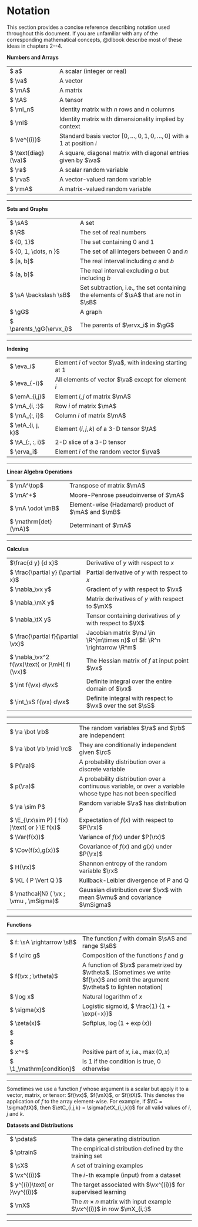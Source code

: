 # Notation

This section provides a concise reference describing notation used
throughout this document. If you are unfamiliar with any of the
corresponding mathematical concepts, @dlbook describe most of these
ideas in chapters 2--4.

**Numbers and Arrays**


  |    |    |
  | -- | -- |
  | $ a$                | A scalar (integer or real)
  | $ \va$              | A vector
  | $ \mA$              | A matrix
  | $ \tA$              | A tensor
  | $ \mI_n$            | Identity matrix with $n$ rows and $n$ columns
  | $ \mI$              | Identity matrix with dimensionality implied by context
  | $ \ve^{(i)}$        | Standard basis vector $[0,\dots,0,1,0,\dots,0]$ with a 1 at position $i$
  | $ \text{diag}(\va)$ | A square, diagonal matrix with diagonal entries given by $\va$
  | $ \ra$              | A scalar random variable
  | $ \rva$             | A vector-valued random variable
  | $ \rmA$             | A matrix-valued random variable
  --------------------- ---------------------------------------------------------------------------------------

**Sets and Graphs**


  |    |    |
  | -- | -- |
  | $ \sA$                   | A set
  | $ \R$                    | The set of real numbers
  | $ \{0, 1\}$              | The set containing 0 and 1
  | $ \{0, 1, \dots, n \}$   | The set of all integers between $0$ and $n$
  | $ [a, b]$                | The real interval including $a$ and $b$
  | $ (a, b]$                | The real interval excluding $a$ but including $b$
  | $ \sA \backslash \sB$    | Set subtraction, i.e., the set containing the elements of $\sA$ that are not in $\sB$
  | $ \gG$                   | A graph
  | $ \parents_\gG(\ervx_i)$ | The parents of $\ervx_i$ in $\gG$
  -------------------------- ----------------------------------------------------------------------------------------------------

**Indexing**


  |    |    |
  | -- | -- |
  | $ \eva_i$         | Element $i$ of vector $\va$, with indexing starting at 1
  | $ \eva_{-i}$      | All elements of vector $\va$ except for element $i$
  | $ \emA_{i,j}$     | Element $i, j$ of matrix $\mA$
  | $ \mA_{i, :}$     | Row $i$ of matrix $\mA$
  | $ \mA_{:, i}$     | Column $i$ of matrix $\mA$
  | $ \etA_{i, j, k}$ | Element $(i, j, k)$ of a 3-D tensor $\tA$
  | $ \tA_{:, :, i}$  | 2-D slice of a 3-D tensor
  | $ \erva_i$        | Element $i$ of the random vector $\rva$
  ------------------- -----------------------------------------------------------------------

**Linear Algebra Operations**


  |    |    |
  | -- | -- |
  | $ \mA^\top$          | Transpose of matrix $\mA$
  | $ \mA^+$             | Moore-Penrose pseudoinverse of $\mA$
  | $ \mA \odot \mB$     | Element-wise (Hadamard) product of $\mA$ and $\mB$
  | $ \mathrm{det}(\mA)$ | Determinant of $\mA$
  ---------------------- -----------------------------------------------------------------

**Calculus**

  |    |    |
  | -- | -- |
  | $\frac{d y} {d x}$                            | Derivative of $y$ with respect to $x$
  | $ \frac{\partial y} {\partial x}$             | Partial derivative of $y$ with respect to $x$
  | $ \nabla_\vx y$                               | Gradient of $y$ with respect to $\vx$
  | $ \nabla_\mX y$                               | Matrix derivatives of $y$ with respect to $\mX$
  | $ \nabla_\tX y$                               | Tensor containing derivatives of $y$ with respect to $\tX$
  | $ \frac{\partial f}{\partial \vx}$            | Jacobian matrix $\mJ \in \R^{m\times n}$ of $f: \R^n \rightarrow \R^m$
  | $ \nabla_\vx^2 f(\vx)\text{ or }\mH( f)(\vx)$ | The Hessian matrix of $f$ at input point $\vx$
  | $ \int f(\vx) d\vx$                           | Definite integral over the entire domain of $\vx$
  | $ \int_\sS f(\vx) d\vx$                       | Definite integral with respect to $\vx$ over the set $\sS$
  ----------------------------------------------- -------------------------------------------------------------------------------------


  |    |    |
  | -- | -- |
  | $ \ra \bot \rb$                                | The random variables $\ra$ and $\rb$ are independent
  | $ \ra \bot \rb \mid \rc$                       | They are conditionally independent given $\rc$
  | $ P(\ra)$                                      | A probability distribution over a discrete variable
  | $ p(\ra)$                                      | A probability distribution over a continuous variable, or over a variable whose type has not been specified
  | $ \ra \sim P$                                  | Random variable $\ra$ has distribution $P$
  | $ \E_{\rx\sim P} [ f(x) ]\text{ or } \E f(x)$  | Expectation of $f(x)$ with respect to $P(\rx)$
  | $ \Var(f(x))$                                  | Variance of $f(x)$ under $P(\rx)$
  | $ \Cov(f(x),g(x))$                             | Covariance of $f(x)$ and $g(x)$ under $P(\rx)$
  | $ H(\rx)$                                      | Shannon entropy of the random variable $\rx$
  | $ \KL ( P \Vert Q )$                           | Kullback-Leibler divergence of P and Q
  | $ \mathcal{N} ( \vx ; \vmu , \mSigma)$         | Gaussian distribution over $\vx$ with mean $\vmu$ and covariance $\mSigma$
  ------------------------------------------------ --------------------------------------------------------------------------------------------------------------------------

**Functions**

  |    |    |
  | -- | -- |
  | $ f: \sA \rightarrow \sB$ | The function $f$ with domain $\sA$ and range $\sB$
  | $ f \circ g$              | Composition of the functions $f$ and $g$
  | $ f(\vx ; \vtheta)$       | A function of $\vx$ parametrized by $\vtheta$. (Sometimes we write $f(\vx)$ and omit the argument $\vtheta$ to lighten notation)
  | $ \log x$                 | Natural logarithm of $x$
  | $ \sigma(x)$              | Logistic sigmoid, $ \frac{1} {1 + \exp(-x)}$
  | $ \zeta(x)$               | Softplus, $\log(1 + \exp(x))$
  | $ || \vx ||_p$            | $\normlp$ norm of $\vx$
  | $ || \vx ||$              | $\normltwo$ norm of $\vx$
  | $ x^+$                    | Positive part of $x$, i.e., $\max(0,x)$
  | $ \1_\mathrm{condition}$  | is 1 if the condition is true, 0 otherwise
  --------------------------- -----------------------------------------------------------------------------------------------------------------------------------------------

Sometimes we use a function $f$ whose argument is a scalar but apply it
to a vector, matrix, or tensor: $f(\vx)$, $f(\mX)$, or $f(\tX)$. This
denotes the application of $f$ to the array element-wise. For example,
if $\tC = \sigma(\tX)$, then $\etC_{i,j,k} = \sigma(\etX_{i,j,k})$ for
all valid values of $i$, $j$ and $k$.

**Datasets and Distributions**

  |    |    |
  | -- | -- |
  | $ \pdata$                      | The data generating distribution
  | $ \ptrain$                     | The empirical distribution defined by the training set
  | $ \sX$                         | A set of training examples
  | $ \vx^{(i)}$                   | The $i$-th example (input) from a dataset
  | $ y^{(i)}\text{ or }\vy^{(i)}$ | The target associated with $\vx^{(i)}$ for supervised learning
  | $ \mX$                         | The $m \times n$ matrix with input example $\vx^{(i)}$ in row $\mX_{i,:}$
  -------------------------------- ----------------------------------------------------------------------------------------
